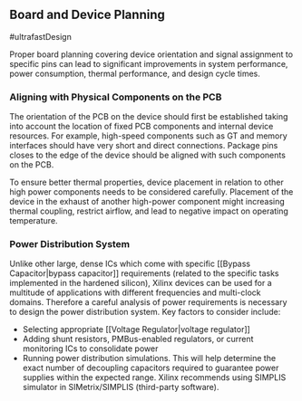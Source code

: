 ## Board and Device Planning
#ultrafastDesign 

Proper board planning covering device orientation and signal assignment to specific pins can lead to significant improvements in system performance, power consumption, thermal performance, and design cycle times.

### Aligning with Physical Components on the PCB
The orientation of the PCB on the device should first be established taking into account the location of fixed PCB components and internal device resources. For example, high-speed components such as GT and memory interfaces should have very short and direct connections. Package pins closes to the edge of the device should be aligned with such components on the PCB.

To ensure better thermal properties, device placement in relation to other high power components needs to be considered carefully. Placement of the device in the exhaust of another high-power component might increasing thermal coupling, restrict airflow, and lead to negative impact on operating temperature.

### Power Distribution System
Unlike other large, dense ICs which come with specific [[Bypass Capacitor|bypass capacitor]] requirements (related to the specific tasks implemented in the hardened silicon), Xilinx devices can be used for a multitude of applications with different frequencies and multi-clock domains. Therefore a careful analysis of power requirements is necessary to design the power distribution system. Key factors to consider include:
- Selecting appropriate [[Voltage Regulator|voltage regulator]]
- Adding shunt resistors, PMBus-enabled regulators, or current monitoring ICs to consolidate power
- Running power distribution simulations. This will help determine the exact number of decoupling capacitors required to guarantee power supplies within the expected range. Xilinx recommends using SIMPLIS simulator in SIMetrix/SIMPLIS (third-party software).
